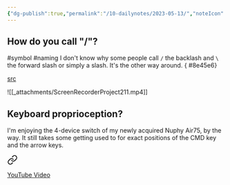 ```yaml
---
{"dg-publish":true,"permalink":"/10-dailynotes/2023-05-13/","noteIcon":"2","created":"","updated":""}
---
```


## How do you call "/"?

#symbol
#naming
I don't know why some people call `/` the backlash and `\` the forward slash or simply a slash. It's the other way around.
{ #8e45e6}


[src](https://youtu.be/ccXkhFufQfw?t=225)

![[_attachments/ScreenRecorderProject211.mp4]]

## Keyboard proprioception?

I'm enjoying the 4-device switch of my newly acquired Nuphy Air75, by the way. It still takes some getting used to for exact positions of the CMD key and the arrow keys. 
<div class="transclusion internal-embed is-loaded"><a class="markdown-embed-link" href="/10-dailynotes/2023-05-11/#28843d" aria-label="Open link"><svg xmlns="http://www.w3.org/2000/svg" width="24" height="24" viewBox="0 0 24 24" fill="none" stroke="currentColor" stroke-width="2" stroke-linecap="round" stroke-linejoin="round" class="svg-icon lucide-link"><path d="M10 13a5 5 0 0 0 7.54.54l3-3a5 5 0 0 0-7.07-7.07l-1.72 1.71"></path><path d="M14 11a5 5 0 0 0-7.54-.54l-3 3a5 5 0 0 0 7.07 7.07l1.71-1.71"></path></svg></a><div class="markdown-embed">



[YouTube Video](https://youtu.be/LjnYAlTRt5M)

</div></div>
